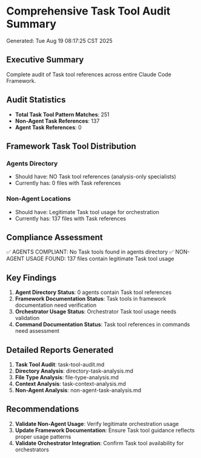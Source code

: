 # Comprehensive Task Tool Audit Summary
Generated: Tue Aug 19 08:17:25 CST 2025

## Executive Summary
Complete audit of Task tool references across entire Claude Code Framework.

## Audit Statistics
- **Total Task Tool Pattern Matches**: 251
- **Non-Agent Task References**:      137
- **Agent Task References**:        0

## Framework Task Tool Distribution
### Agents Directory
- Should have: NO Task tool references (analysis-only specialists)
- Currently has:        0 files with Task references

### Non-Agent Locations  
- Should have: Legitimate Task tool usage for orchestration
- Currently has:      137 files with Task references

## Compliance Assessment
✅ AGENTS COMPLIANT: No Task tools found in agents directory
✅ NON-AGENT USAGE FOUND:      137 files contain legitimate Task tool usage

## Key Findings
1. **Agent Directory Status**:        0 agents contain Task tool references
2. **Framework Documentation Status**: Task tools in framework documentation need verification
3. **Orchestrator Usage Status**: Orchestrator Task tool usage needs validation
4. **Command Documentation Status**: Task tool references in commands need assessment

## Detailed Reports Generated
1. **Task Tool Audit**: task-tool-audit.md
2. **Directory Analysis**: directory-task-analysis.md  
3. **File Type Analysis**: file-type-analysis.md
4. **Context Analysis**: task-context-analysis.md
5. **Non-Agent Analysis**: non-agent-task-analysis.md

## Recommendations

2. **Validate Non-Agent Usage**: Verify legitimate orchestration usage
3. **Update Framework Documentation**: Ensure Task tool guidance reflects proper usage patterns
4. **Validate Orchestrator Integration**: Confirm Task tool availability for orchestrators

